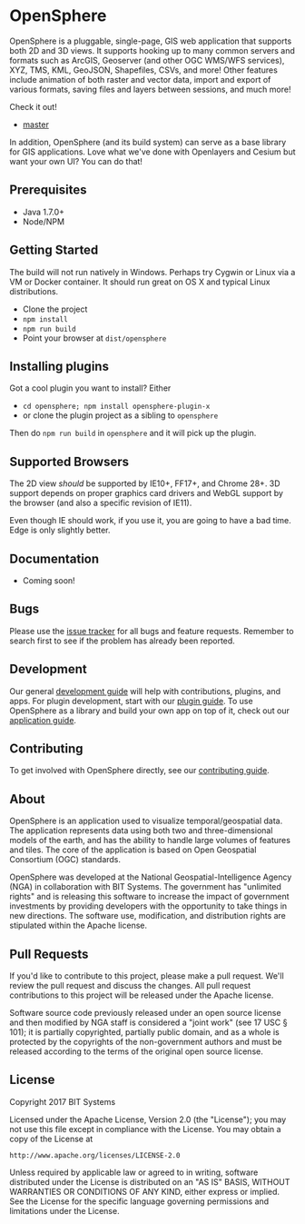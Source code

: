 # OpenSphere

OpenSphere is a pluggable, single-page, GIS web application that supports both 2D and 3D views. It
supports hooking up to many common servers and formats such as ArcGIS, Geoserver (and other OGC
WMS/WFS services), XYZ, TMS, KML, GeoJSON, Shapefiles, CSVs, and more! Other features include animation of
both raster and vector data, import and export of various formats, saving files and layers between
sessions, and much more!

Check it out!
* [master](https://master-branch-opensphere-ngageoint.surge.sh)

In addition, OpenSphere (and its build system) can serve as a base library for GIS applications. Love
what we've done with Openlayers and Cesium but want your own UI? You can do that!

## Prerequisites

* Java 1.7.0+
* Node/NPM

## Getting Started

The build will not run natively in Windows. Perhaps try Cygwin or Linux via a VM or Docker container. 
It should run great on OS X and typical Linux distributions.

* Clone the project
* `npm install`
* `npm run build`
* Point your browser at `dist/opensphere`

## Installing plugins

Got a cool plugin you want to install? Either

* `cd opensphere; npm install opensphere-plugin-x`
* or clone the plugin project as a sibling to `opensphere`

Then do `npm run build` in `opensphere` and it will pick up the plugin.

## Supported Browsers

The 2D view _should_ be supported by IE10+, FF17+, and Chrome 28+. 3D support depends on proper
graphics card drivers and WebGL support by the browser (and also a specific revision of IE11).

Even though IE should work, if you use it, you are going to have a bad time. Edge is only slightly better.

## Documentation

* Coming soon!

## Bugs

Please use the [issue tracker](https://github.com/ngageoint/opensphere/issues) for all bugs and feature requests. Remember to search first to see if the problem has already been reported.

## Development

Our general [development guide](https://github.com/ngageoint/opensphere/blob/master/DEVELOPING.md) will help with contributions, plugins, and apps. For plugin development, start with our [plugin guide](https://github.com/ngageoint/opensphere/blob/master/PLUGIN_DEVELOPMENT.md).  To use OpenSphere as a library and build your own app on top of it, check out our [application guide](https://github.com/ngageoint/opensphere/blob/master/APP_DEVELOPMENT.md).

## Contributing

To get involved with OpenSphere directly, see our [contributing guide](https://github.com/ngageoint/opensphere/blob/master/CONTRIBUTING.md).

## About

OpenSphere is an application used to visualize temporal/geospatial data. The application represents data using both two and three-dimensional models of the earth, and has the ability to handle large volumes of features and tiles. The core of the application is
based on Open Geospatial Consortium (OGC) standards. 

OpenSphere was developed at the National Geospatial-Intelligence Agency (NGA) in collaboration with BIT Systems. The government has "unlimited rights" and is releasing this software to increase the impact of government investments by providing developers with the opportunity to take things in new directions. The software use, modification, and distribution rights are stipulated within the Apache license.

## Pull Requests

If you'd like to contribute to this project, please make a pull request. We'll review the pull request and discuss the changes. All pull request contributions to this project will be released under the Apache license.

Software source code previously released under an open source license and then modified by NGA staff is considered a "joint work" (see 17 USC § 101); it is partially copyrighted, partially public domain, and as a whole is protected by the copyrights of the non-government authors and must be released according to the terms of the original open source license.

## License

Copyright 2017 BIT Systems

Licensed under the Apache License, Version 2.0 (the "License");
you may not use this file except in compliance with the License.
You may obtain a copy of the License at

    http://www.apache.org/licenses/LICENSE-2.0

Unless required by applicable law or agreed to in writing, software
distributed under the License is distributed on an "AS IS" BASIS,
WITHOUT WARRANTIES OR CONDITIONS OF ANY KIND, either express or implied.
See the License for the specific language governing permissions and
limitations under the License.
